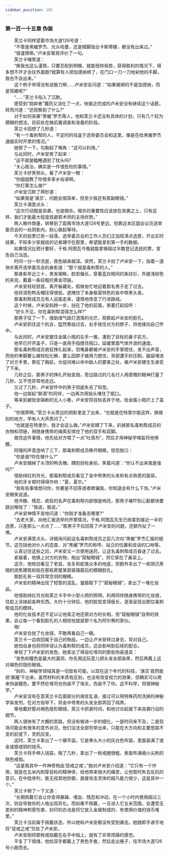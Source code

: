 ```yaml
---
sidebar_position: 105
---
```

### 第一百一十五章 伪装  


　　芙兰卡同样望着市场大道126号道：  
　　“不管是黑蝎罗杰、光头哈曼，还是矮脚烛台卡斯蒂娜，都没有出来过。”  
　　“很谨慎嘛。”卢米安客观评价了一句。  
　　芙兰卡嗤笑道：  
　　“换我也这么谨慎，只要忍耐到明晚，就能扭转局势，获得胜利的情况下，得多想不开才会往外面跑?就算有人把加德纳绑了，在门口一刀一刀地剁他的手脚，我也不会出来。”  
　　这个例子举得没有说服力啊……卢米安反问道：“如果被绑的不是加德纳，而是简娜呢?”  
　　“……”芙兰卡陷入了沉默。  
　　感受到“挑衅者”魔药又消化了一点，快接近完成的卢米安没有继续这个话题，转而问道：“还观察到了什么?”  
　　对于如何突袭“黑蝎”罗杰等人，他和芙兰卡还没有具体的计划，只有几个较为模糊的想法，目前处在做前置调查和准备的阶段。  
　　芙兰卡回想了几秒道：  
　　“有一个毒刺帮的人，不定时的往返于选举委员会和这里，像是在给黑蝎罗杰通报实时开票的情况。”  
　　她顿了一下，勾勒起了嘴角：“这可以利用。”  
　　与此同时，卢米安笑了起来：  
　　“这不就是瞌睡遇到了枕头吗?  
　　“关心政治，确实是一件很危险的事情。”  
　　芙兰卡好笑侧头，看了卢米安一眼：  
　　“你姐姐教了你很多家乡俗语啊。  
　　“你打算怎么做?”  
　　卢米安沉默了两秒道：  
　　“如果我是‘演员’，问题会很简单，但至少我还有那副眼镜。”  
　　芙兰卡满意点头：  
　　“这次行动既是突袭，也是暗杀。暗杀的重要性应该放在突袭之上，只有这样，我们才能最大程度规避邪术师的主场优势。”  
　　两人略作商量，转移到了距离市场大道126号更远，但靠近本区国会议员选举委员会的一处阴影内，耐心做起等待。  
　　今天的投票已告一段落，选举委员会的工作人员们正加班清点选票，开出实时结果，不知多少家报纸的记者蹲守在那里，希望能拿到第一手的数据。  
　　如果情况比预计要好，于格.阿图瓦今晚就能拿够超过半数登记选民的票，宣告自己当选。  
　　时间一分一秒流逝，夜色越来越深。突然，芙兰卡拍了卢米安一下，指着一道快步离开选举委员会的身影道：“那个就是毒刺帮的人。”  
　　那身影年近三十，黑发褐眸，脸型偏长，穿着蓝白相间的条纹衫，外披浅棕色的夹克，戴着一条较粗的黄金项链。  
　　卢米安轻轻颔首，离开躲藏处，假做匆忙地迎着那名男子走了过去。  
　　他将深色鸭舌帽压得很低，遮掩住了本身极富特色的金中带黑头发。  
　　那毒刺帮成员见有人迎面走来，谨慎地改变了行进路线。  
　　这个时候，卢米安斜跨一步，挡在了他的前面，笑着打起招呼：  
　　“好久不见，你在毒刺帮混得怎么样?”  
　　那男子怔了一下，借助煤气路灯洒落的光芒，观察起卢米安的脸孔。  
　　卢米安抓住这个机会，猛然靠拢过去，右手按住对方的脖子，将他搂向自己怀中。  
　　与此同时，卢米安握住金属小瓶的左手一推，凑到了目标的鼻子前方。  
　　他早已拧开盖子，只是一直用手指摁住瓶口，延缓里面气体外泄的速度。  
　　那名毒刺帮成员疯狂挣扎起来，但嘴鼻都被卢米安的手掌捂住，发不出声音，而他的拳脚要么被轻松化解，要么因脖子被用力摁住，背部遭手肘压制，脑袋埋进了对方手里，靠在了胸前，仓促间难以命中敌人的要害之处，被卢米安硬生生承受了下来。  
　　几秒之后，那男子的挣扎开始变弱，旁边路过的几名行人用感慨的眼神打量了几秒，又不觉异常地走远。  
　　又过了几秒，卢米安怀中的男子彻底失去了知觉。  
　　他一边架起“醉酒”的同伴，一边再次用指头堵住了瓶口。  
　　等来到被街垒隔断的无人小巷，卢米安将目标丢弃于地，给金属小瓶拧上了盖子。  
　　“你很莽啊。”芙兰卡从旁边的阴影里走了出来，“也就是在特里尔能这样，换做别的地方，早有人大声质问了。”  
　　“也就是在特里尔，我才会这么做。”卢米安蹲了下来，扒掉那名毒刺帮成员的衣物和项链，用随身携带的绳索反绑住了他的双手和双脚。  
　　做完这件事情，他先给对方喂了一点“吐真剂”，然后才用神秘学嗅盐将他唤醒。  
　　阿嚏的声音连响了三下，那毒刺帮成员睁开眼睛，惊恐脱口：  
　　“你是谁?你在做什么?”  
　　卢米安摘掉了头顶的鸭舌帽，蹲到目标身前，笑着问道：“你认不出来我是谁吗?”  
　　借助绯红的月光，那毒刺帮成员看见了金中带黑的头发和有点熟悉的面容。  
　　他的牙关顿时得得作响：“夏，夏尔。”  
　　“我有些事情想问你，你要是不回答或者欺骗我，你知道会有什么下场。”卢米安微笑说道。  
　　他冷酷、残忍、疯狂的名声在毒刺帮内部很是响亮，那男子被吓到心脏都快要跳出喉咙了：“我说，我说。”  
　　卢米安神情不变地问道：“你刚才准备去哪里?”  
　　“去老大家，向他汇报选举的开票情况，于格.阿图瓦先生已经拿到接近一半的选票，只差那么一点点了……”那男子不仅回答了卢米安的问题，还额外扯了一堆。  
　　卢米安满意点头，详细询问起这名毒刺帮成员之前几次向“黑蝎”罗杰汇报的细节。这包括他对仆人的态度、对“黑蝎”罗杰的称呼、站立的位置和说话的口吻等。  
　　认真记住这些之后，卢米安又一次使用迷药，让这名毒刺帮成员昏迷了过去。  
　　紧接着，他换上对方的衣物，掏出“窥秘眼镜”，将它架在了鼻梁上。  
　　这次，他依旧看见了老鼠、虫豸和蛇类众多的地底，但额外多出了一栋阴沉黑暗的烧焦建筑和贴在那栋房屋某扇玻璃窗后的模糊脸孔。  
　　那脸孔有一双异常空洞的眼睛。  
　　卢米安的精神出现了短暂的混乱，皱眉取下了“窥秘眼镜”，拿出了一堆化妆品。  
　　他借助绯红月光和芙兰卡手中小型火把的照明，利用同伴随身携带的化妆镜，往脸上涂抹起各种东西。大约十分钟后，他的脸型变得瘦长，逐渐呈现出那位毒刺帮成员的模样。  
　　他的化妆技术还不足以让他真正地还原对方的长相，但“窥秘眼镜”自带的效果，会让每一个看到脸孔的人相信他就是那个名为阿尔赛的家伙。  
　　啪!  
　　卢米安合拢了化妆镜，不敢再看自己一眼。  
　　芙兰卡一边收回属于自己的物品，一边让卢米安转过身去，背对自己。  
　　她怕自身也将同伴误认为毒刺帮的成员，这会影响到后续的配合。  
　　审视了下卢米安的发色，她拿出了得自伦塔司的那些伪装道具：  
　　“发色和瞳色是最大的漏洞，你先用这玩意儿把头发全部染黑，然后再戴上这对褐色的隐形眼镜。  
　　“妈的，神秘学领域真是一切皆有可能，以现在这个年代的科技，‘演员’竟然能把‘美瞳’干出来，虽然材料的本质有区别，也没有改变视力的效果，但确实可以用来伪装瞳色，要不然伦塔司也伪装不了埃夫，伪装不了你。这不科学，但很神秘学。”  
　　卢米安没有在意芙兰卡后面部分的胡言乱语，接过可以用特殊药剂洗掉的神秘学染发剂。在对方指导下，将金中带黑的头发全部弄回了纯黑。  
　　等他戴好那对褐色隐形眼镜，芙兰卡抓紧时间，和他讨论起接下来突袭行动的细节。  
　　两人很快有了大概的思路，但没有做进一步的细化，一是时间来不及，二是现场可能会有很多的意外状况，他们没法全部穷举出来，只能在大方向和主要思路不变的前提下，灵机应变。  
　　这时，芙兰卡拿出了一个硬币袋。它是拳头大小的灰白色布袋，里面装满了或金或银或铜的钱币。  
　　芙兰卡将手伸入钱袋，掏了几秒，拿出了一枚戒圈很粗、表面布满细小尖刺的铁色戒指。  
　　“这是我其中一件神奇物品‘惩戒之戒‘。”她对卢米安介绍道：“它只有一个作用，就是在五米内刺穿目标的精神体，给他带来很大的痛苦，让他暂时失去反抗的意识。在中低序列，能无视其他防御，直接攻击灵体的超凡能力很少，这是其中一个。”  
　　芙兰卡顿了一下又道：  
　　“长期佩戴它会让你变得暴躁、嗜血、残忍和冲动，在一个小时内使用超过三次，则会导致你的人格出现异化。而如果不佩戴，一旦进入它五米范围，会遭受无差别的精神刺穿伤害，封印的办法是将它放入金属制成的、有使用价值的钱币堆里。”  
　　芙兰卡当前属于佩戴状态，所以她和卢米安都没有受到袭击。她随即手递手地将“惩戒之戒”交给了卢米安。  
　　卢米安刚将那枚戒指戴在右手中指上，就有了非常烦躁的感觉。  
　　平复了下情绪，他给双手都戴上了黑色手套，然后走出巷子，往市场大道126号小跑而去。  

